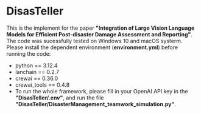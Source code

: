 # DisasTeller
This is the implement for the paper **"Integration of Large Vision Language Models for Efficient Post-disaster Damage Assessment and Reporting"**. The code was sucessfully tested on Windows 10 and macOS systerm. Please install the dependent environment (**environment.yml**) before running the code:
- python == 3.12.4
- lanchain == 0.2.7
- crewai == 0.36.0
- crewai_tools == 0.4.8
- To run the whole framework, please fill in your OpenAI API key in the **"DisasTeller/.env"**, and run the file **"DisasTeller/DisasterManagement_teamwork_simulation.py"**.
